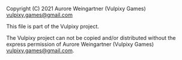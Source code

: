 Copyright (C) 2021 Aurore Weingartner (Vulpixy Games) <vulpixy.games@gmail.com>

This file is part of the Vulpixy project.

The Vulpixy project can not be copied and/or distributed without the express
permission of Aurore Weingartner (Vulpixy Games) <vulpixy.games@gmail.com>.